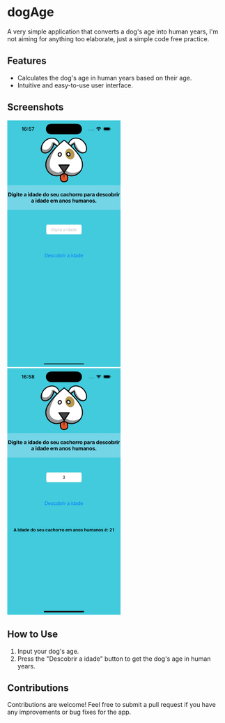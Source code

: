 # dogAge
A very simple application that converts a dog's age into human years, I'm not aiming for anything too elaborate, just a simple code free practice.

## Features

- Calculates the dog's age in human years based on their age.
- Intuitive and easy-to-use user interface.

## Screenshots

<p align = "left">
<img width = "260" src = "https://github.com/lvcassouza/dogAge/blob/main/dogAge/IdadeCachorro/Assets.xcassets/ToReadme/Simulator%20Screen%20Shot1.png">

<img width = "260" src = "https://github.com/lvcassouza/dogAge/blob/main/dogAge/IdadeCachorro/Assets.xcassets/ToReadme/Simulator%20Screen%20Shot2.png">
</p> 

## How to Use

1. Input your dog's age.
2. Press the "Descobrir a idade" button to get the dog's age in human years.

## Contributions

Contributions are welcome! Feel free to submit a pull request if you have any improvements or bug fixes for the app.

